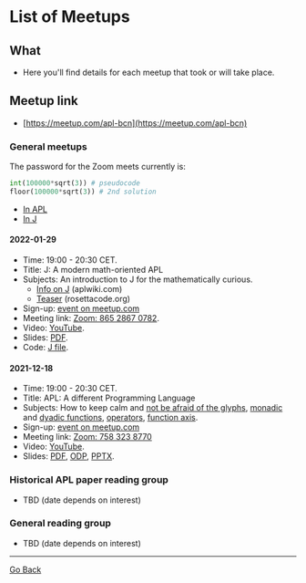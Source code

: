 # List of Meetups

## What
- Here you'll find details for each meetup that took or will take place.

## Meetup link
- [https://meetup.com/apl-bcn](https://meetup.com/apl-bcn)

### General meetups
The password for the Zoom meets currently is:

```python
int(100000*sqrt(3)) # pseudocode
floor(100000*sqrt(3)) # 2nd solution
```

- [In APL](https://tryapl.org/?clear&q=%E2%8C%8A100000%C3%973*1%C3%B72&run)
- [In J](https://tio.run/##y/oPBIYGIKBlHGeoagQA)

#### 2022-01-29
- Time: 19:00 - 20:30 CET.
- Title: J: A modern math-oriented APL
- Subjects: An introduction to J for the mathematically curious. 
   - [Info on J](https://aplwiki.com/wiki/J) (aplwiki.com)
   - [Teaser](https://rosettacode.org/wiki/Archimedean_spiral#J) (rosettacode.org)
- Sign-up: [event on meetup.com](https://www.meetup.com/apl-bcn/events/283206437/)
- Meeting link: [Zoom: 865 2867 0782](https://zoom.us/j/86528670782).  
- Video: [YouTube](https://youtu.be/74dP7VLMftU).
- Slides: [PDF](https://github.com/mlliarm/apl-in-bcn/blob/6018b1f7d3a653797ea71362a078f7c81764c7d8/slides/2022-01-29/J_%20A%20modern%20math-oriented%20APL.pdf).
- Code: [J file](https://github.com/mlliarm/apl-in-bcn/blob/6018b1f7d3a653797ea71362a078f7c81764c7d8/code/2022-01-29/apl_in_bcn_no2.ijs).

#### 2021-12-18
- Time: 19:00 - 20:30 CET.
- Title: APL: A different Programming Language
- Subjects: How to keep calm and [not be afraid of the glyphs](https://www.youtube.com/watch?v=7snnRaC4t5c), [monadic](https://aplwiki.com/wiki/Monadic_function) and [dyadic functions](https://aplwiki.com/wiki/Dyadic_function), [operators](https://aplwiki.com/wiki/Operator), [function axis](https://aplwiki.com/wiki/Function_axis).
- Sign-up: [event on meetup.com](https://www.meetup.com/apl-bcn/events/282411026/)
- Meeting link: [Zoom: 758 323 8770](https://us02web.zoom.us/j/7583238770)
- Video: [YouTube](https://www.youtube.com/watch?v=Aq_gUA4ta_Y).
- Slides: [PDF](https://github.com/mlliarm/apl-in-bcn/blob/aa4e6e1898b2f482a657af6fed737e65b6a25b5f/slides/2021-12-18/APL_%20A%20different%20Programming%20Language.pdf), [ODP](https://github.com/mlliarm/apl-in-bcn/blob/aa4e6e1898b2f482a657af6fed737e65b6a25b5f/slides/2021-12-18/APL_%20A%20different%20Programming%20Language.odp), [PPTX](https://github.com/mlliarm/apl-in-bcn/blob/aa4e6e1898b2f482a657af6fed737e65b6a25b5f/slides/2021-12-18/APL_%20A%20different%20Programming%20Language.pptx).

###  Historical APL paper reading group
- TBD (date depends on interest)

###  General reading group
- TBD (date depends on interest)

---
[Go Back](https://mlliarm.github.io/apl-in-bcn/)
